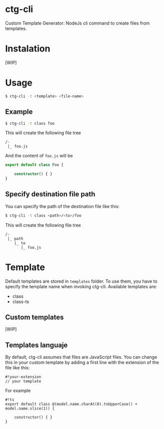 # ctg-cli
Custom Template Generator: NodeJs cli command to create files from templates.

# Instalation

[WIP]

# Usage

```bash
$ ctg-cli -t <template> <file-name>
```

## Example

```bash
$ ctg-cli -t class foo
```

This will create the following file tree

```
/-
 |_ foo.js
```

And the content of `foo.js` will be

```typescript
export default class Foo {

    constructor() { }
}
```

## Specify destination file path

You can specify the path of the destination file like this:

 ```bash
 $ ctg-cli -t class <path>/<to>/foo
 ```

This will create the following file tree

```
/-
 |_ path
    |_ to
       |_ foo.js
```

# Template

Default templates are stored in `templates` folder. To use them, you have to specify the template name when invoking ctg-cli. Available templates are:

- class
- class-ts

## Custom templates

[WIP]

## Templates languaje

By default, ctg-cli assumes that files are JavaScript files. You can change this in your custom template by adding a first line with the extension of the file like this:

```
#!your-extension
// your template
```

For example

```
#!ts
export default class @(model.name.charAt(0).toUpperCase() + model.name.slice(1)) {

    constructor() { }
}
```
